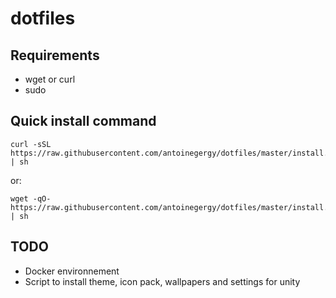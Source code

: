 # dotfiles

## Requirements
  - wget or curl
  - sudo

## Quick install command
```
curl -sSL https://raw.githubusercontent.com/antoinegergy/dotfiles/master/install.sh | sh
```
or:
```
wget -qO- https://raw.githubusercontent.com/antoinegergy/dotfiles/master/install.sh | sh
```

## TODO
- Docker environnement
- Script to install theme, icon pack, wallpapers and settings for unity
